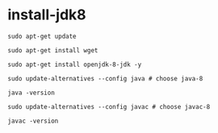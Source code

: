 # install-jdk8


```SHELL
sudo apt-get update

sudo apt-get install wget

sudo apt-get install openjdk-8-jdk -y
```

```SHELL
sudo update-alternatives --config java # choose java-8
```

```SHELL
java -version
```

```SHELL
sudo update-alternatives --config javac # choose javac-8
```

```SHELL
javac -version
```


